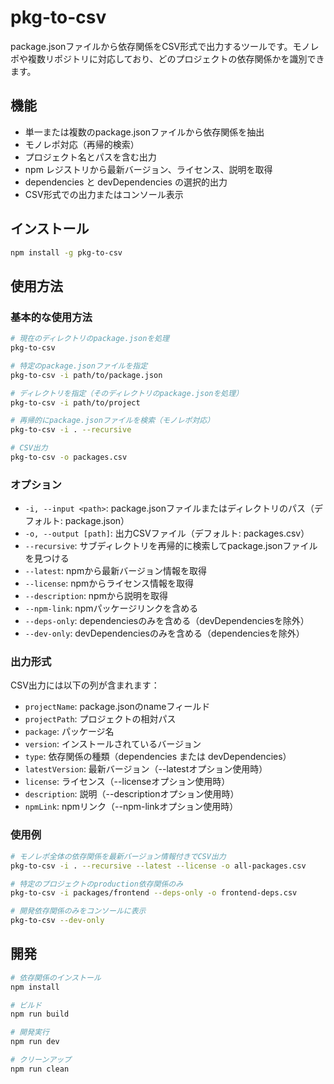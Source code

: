 # pkg-to-csv

package.jsonファイルから依存関係をCSV形式で出力するツールです。モノレポや複数リポジトリに対応しており、どのプロジェクトの依存関係かを識別できます。

## 機能

- 単一または複数のpackage.jsonファイルから依存関係を抽出
- モノレポ対応（再帰的検索）
- プロジェクト名とパスを含む出力
- npm レジストリから最新バージョン、ライセンス、説明を取得
- dependencies と devDependencies の選択的出力
- CSV形式での出力またはコンソール表示

## インストール

```bash
npm install -g pkg-to-csv
```

## 使用方法

### 基本的な使用方法

```bash
# 現在のディレクトリのpackage.jsonを処理
pkg-to-csv

# 特定のpackage.jsonファイルを指定
pkg-to-csv -i path/to/package.json

# ディレクトリを指定（そのディレクトリのpackage.jsonを処理）
pkg-to-csv -i path/to/project

# 再帰的にpackage.jsonファイルを検索（モノレポ対応）
pkg-to-csv -i . --recursive

# CSV出力
pkg-to-csv -o packages.csv
```

### オプション

- `-i, --input <path>`: package.jsonファイルまたはディレクトリのパス（デフォルト: package.json）
- `-o, --output [path]`: 出力CSVファイル（デフォルト: packages.csv）
- `--recursive`: サブディレクトリを再帰的に検索してpackage.jsonファイルを見つける
- `--latest`: npmから最新バージョン情報を取得
- `--license`: npmからライセンス情報を取得
- `--description`: npmから説明を取得
- `--npm-link`: npmパッケージリンクを含める
- `--deps-only`: dependenciesのみを含める（devDependenciesを除外）
- `--dev-only`: devDependenciesのみを含める（dependenciesを除外）

### 出力形式

CSV出力には以下の列が含まれます：

- `projectName`: package.jsonのnameフィールド
- `projectPath`: プロジェクトの相対パス
- `package`: パッケージ名
- `version`: インストールされているバージョン
- `type`: 依存関係の種類（dependencies または devDependencies）
- `latestVersion`: 最新バージョン（--latestオプション使用時）
- `license`: ライセンス（--licenseオプション使用時）
- `description`: 説明（--descriptionオプション使用時）
- `npmLink`: npmリンク（--npm-linkオプション使用時）

### 使用例

```bash
# モノレポ全体の依存関係を最新バージョン情報付きでCSV出力
pkg-to-csv -i . --recursive --latest --license -o all-packages.csv

# 特定のプロジェクトのproduction依存関係のみ
pkg-to-csv -i packages/frontend --deps-only -o frontend-deps.csv

# 開発依存関係のみをコンソールに表示
pkg-to-csv --dev-only
```

## 開発

```bash
# 依存関係のインストール
npm install

# ビルド
npm run build

# 開発実行
npm run dev

# クリーンアップ
npm run clean